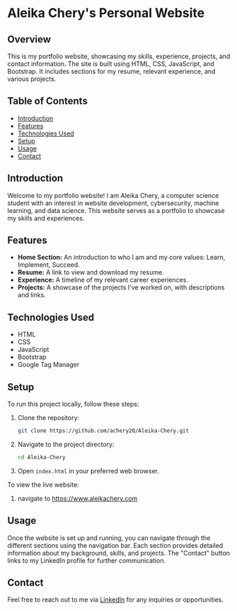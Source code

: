 
# Aleika Chery's Personal Website

## Overview

This is my portfolio website, showcasing my skills, experience, projects, and contact information. The site is built using HTML, CSS, JavaScript, and Bootstrap. It includes sections for my resume, relevant experience, and various projects.

## Table of Contents

- [Introduction](#introduction)
- [Features](#features)
- [Technologies Used](#technologies-used)
- [Setup](#setup)
- [Usage](#usage)
- [Contact](#contact)

## Introduction

Welcome to my portfolio website! I am Aleika Chery, a computer science student with an interest in website development, cybersecurity, machine learning, and data science. This website serves as a portfolio to showcase my skills and experiences.

## Features

- **Home Section:** An introduction to who I am and my core values: Learn, Implement, Succeed.
- **Resume:** A link to view and download my resume.
- **Experience:** A timeline of my relevant career experiences.
- **Projects:** A showcase of the projects I've worked on, with descriptions and links.

## Technologies Used

- HTML
- CSS
- JavaScript
- Bootstrap
- Google Tag Manager

## Setup

To run this project locally, follow these steps:

1. Clone the repository:
   ```bash
   git clone https://github.com/achery20/Aleika-Chery.git
   ```

2. Navigate to the project directory:
   ```bash
   cd Aleika-Chery
   ```

3. Open `index.html` in your preferred web browser.

To view the live website:
1. navigate to https://www.aleikachery.com

## Usage

Once the website is set up and running, you can navigate through the different sections using the navigation bar. Each section provides detailed information about my background, skills, and projects. The "Contact" button links to my LinkedIn profile for further communication.

## Contact

Feel free to reach out to me via [LinkedIn](https://www.linkedin.com/in/aleika-chery/) for any inquiries or opportunities.
